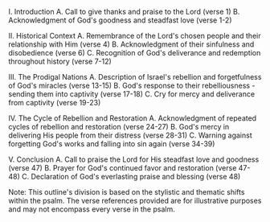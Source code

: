 I. Introduction
    A. Call to give thanks and praise to the Lord (verse 1)
    B. Acknowledgment of God's goodness and steadfast love (verse 1-2)

II. Historical Context
    A. Remembrance of the Lord's chosen people and their relationship with Him (verse 4)
    B. Acknowledgment of their sinfulness and disobedience (verse 6)
    C. Recognition of God's deliverance and redemption throughout history (verse 7-12)

III. The Prodigal Nations
    A. Description of Israel's rebellion and forgetfulness of God's miracles (verse 13-15)
    B. God's response to their rebelliousness - sending them into captivity (verse 17-18)
    C. Cry for mercy and deliverance from captivity (verse 19-23)

IV. The Cycle of Rebellion and Restoration
    A. Acknowledgment of repeated cycles of rebellion and restoration (verse 24-27)
    B. God's mercy in delivering His people from their distress (verse 28-31)
    C. Warning against forgetting God's works and falling into sin again (verse 34-39)

V. Conclusion
    A. Call to praise the Lord for His steadfast love and goodness (verse 47)
    B. Prayer for God's continued favor and restoration (verse 47-48)
    C. Declaration of God's everlasting praise and blessing (verse 48)

Note: This outline's division is based on the stylistic and thematic shifts within the psalm. The verse references provided are for illustrative purposes and may not encompass every verse in the psalm.
